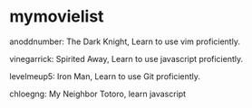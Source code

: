 # mymovielist
anoddnumber: The Dark Knight, Learn to use vim proficiently.

vinegarrick: Spirited Away, Learn to use javascript proficiently.

levelmeup5: Iron Man, Learn to use Git proficiently.

chloegng: My Neighbor Totoro, learn javascript
